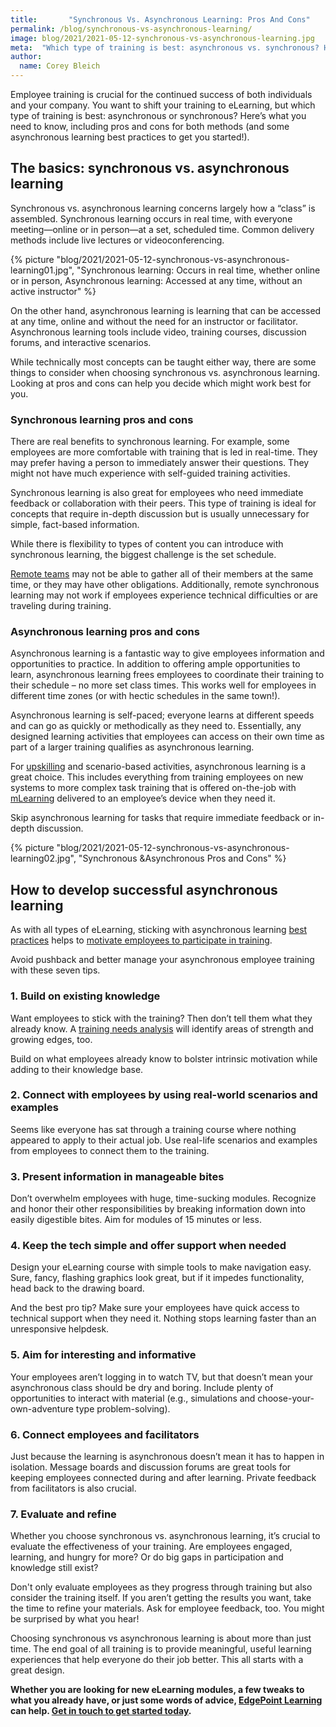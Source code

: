 ```yaml
---
title:       "Synchronous Vs. Asynchronous Learning: Pros And Cons"
permalink: /blog/synchronous-vs-asynchronous-learning/
image: blog/2021/2021-05-12-synchronous-vs-asynchronous-learning.jpg
meta:  "Which type of training is best: asynchronous vs. synchronous? Here’s what you need to know, including pros and cons for both methods."
author: 
  name: Corey Bleich
---
```


Employee training is crucial for the continued success of both individuals and your company. You want to shift your training to eLearning, but which type of training is best: asynchronous or synchronous? Here’s what you need to know, including pros and cons for both methods (and some asynchronous learning best practices to get you started!).

## The basics: synchronous vs. asynchronous learning  

Synchronous vs. asynchronous learning concerns largely how a “class” is assembled. Synchronous learning occurs in real time, with everyone meeting—online or in person—at a set, scheduled time. Common delivery methods include live lectures or videoconferencing.


{% picture "blog/2021/2021-05-12-synchronous-vs-asynchronous-learning01.jpg", "Synchronous learning: Occurs in real time, whether online or in person, Asynchronous learning: Accessed at any time, without an active instructor" %}


On the other hand, asynchronous learning is learning that can be accessed at any time, online and without the need for an instructor or facilitator. Asynchronous learning tools include video, training courses, discussion forums, and interactive scenarios.

While technically most concepts can be taught either way, there are some things to consider when choosing synchronous vs. asynchronous learning. Looking at pros and cons can help you decide which might work best for you.

### Synchronous learning pros and cons

There are real benefits to synchronous learning. For example, some employees are more comfortable with training that is led in real-time. They may prefer having a person to immediately answer their questions. They might not have much experience with self-guided training activities.

Synchronous learning is also great for employees who need immediate feedback or collaboration with their peers. This type of training is ideal for concepts that require in-depth discussion but is usually unnecessary for simple, fact-based information.

While there is flexibility to types of content you can introduce with synchronous learning, the biggest challenge is the set schedule.

[Remote teams](/blog/managing-remote-teams/) may not be able to gather all of their members at the same time, or they may have other obligations. Additionally, remote synchronous learning may not work if employees experience technical difficulties or are traveling during training.

### Asynchronous learning pros and cons

Asynchronous learning is a fantastic way to give employees information and opportunities to practice. In addition to offering ample opportunities to learn, asynchronous learning frees employees to coordinate their training to their schedule – no more set class times. This works well for employees in different time zones (or with hectic schedules in the same town!).

Asynchronous learning is self-paced; everyone learns at different speeds and can go as quickly or methodically as they need to. Essentially, any designed learning activities that employees can access on their own time as part of a larger training qualifies as asynchronous learning.

For [upskilling](/blog/upskill-employees/) and scenario-based activities, asynchronous learning is a great choice. This includes everything from training employees on new systems to more complex task training that is offered on-the-job with [mLearning](/blog/what-is-mlearning/) delivered to an employee’s device when they need it.

Skip asynchronous learning for tasks that require immediate feedback or in-depth discussion.

{% picture "blog/2021/2021-05-12-synchronous-vs-asynchronous-learning02.jpg", "Synchronous &Asynchronous Pros and Cons" %}

 
## How to develop successful asynchronous learning

As with all types of eLearning, sticking with asynchronous learning [best practices](/blog/best-practices-for-training-remote-employees/) helps to [motivate employees to participate in training](/blog/how-to-motivate-employees/).

Avoid pushback and better manage your asynchronous employee training with these seven tips.

### 1. Build on existing knowledge

Want employees to stick with the training? Then don’t tell them what they already know.  A [training needs analysis](/blog/how-to-identify-training-needs-of-employees/) will identify areas of strength and growing edges, too.

Build on what employees already know to bolster intrinsic motivation while adding to their knowledge base.

### 2. Connect with employees by using real-world scenarios and examples

Seems like everyone has sat through a training course where nothing appeared to apply to their actual job. Use real-life scenarios and examples from employees to connect them to the training.

### 3. Present information in manageable bites

Don’t overwhelm employees with huge, time-sucking modules. Recognize and honor their other responsibilities by breaking information down into easily digestible bites. Aim for modules of 15 minutes or less.

### 4. Keep the tech simple and offer support when needed

Design your eLearning course with simple tools to make navigation easy. Sure, fancy, flashing graphics look great, but if it impedes functionality, head back to the drawing board.

And the best pro tip? Make sure your employees have quick access to technical support when they need it. Nothing stops learning faster than an unresponsive helpdesk.

### 5. Aim for interesting and informative

Your employees aren’t logging in to watch TV, but that doesn’t mean your asynchronous class should be dry and boring. Include plenty of opportunities to interact with material (e.g., simulations and choose-your-own-adventure type problem-solving).

### 6. Connect employees and facilitators

Just because the learning is asynchronous doesn’t mean it has to happen in isolation. Message boards and discussion forums are great tools for keeping employees connected during and after learning. Private feedback from facilitators is also crucial.

### 7. Evaluate and refine

Whether you choose synchronous vs. asynchronous learning, it’s crucial to evaluate the effectiveness of your training. Are employees engaged, learning, and hungry for more? Or do big gaps in participation and knowledge still exist?

Don't only evaluate employees as they progress through training but also consider the training itself. If you aren’t getting the results you want, take the time to refine your materials. Ask for employee feedback, too. You might be surprised by what you hear!

Choosing synchronous vs asynchronous learning is about more than just time. The end goal of all training is to provide meaningful, useful learning experiences that help everyone do their job better. This all starts with a great design.

**Whether you are looking for new eLearning modules, a few tweaks to what you already have, or just some words of advice, [EdgePoint Learning](/) can help. [Get in touch to get started today](/contact/).**
